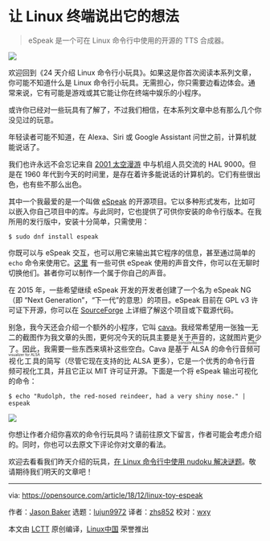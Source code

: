 [#]: collector: (lujun9972)
[#]: translator: (zhs852)
[#]: reviewer: (wxy)
[#]: publisher: ( )
[#]: url: ( )
[#]: subject: (Let your Linux terminal speak its mind)
[#]: via: (https://opensource.com/article/18/12/linux-toy-espeak)
[#]: author: (Jason Baker https://opensource.com/users/jason-baker)

让 Linux 终端说出它的想法
======

> eSpeak 是一个可在 Linux 命令行中使用的开源的 TTS 合成器。

![](https://opensource.com/sites/default/files/styles/image-full-size/public/uploads/linux-toy-cava.png?itok=4EWYL8uZ)

欢迎回到《24 天介绍 Linux 命令行小玩具》。如果这是你首次阅读本系列文章，你可能不知道什么是 Linux 命令行小玩具。无需担心，你只需要边看边体会。通常来说，它有可能是游戏或其它能让你在终端中娱乐的小程序。

或许你已经对一些玩具有了解了，不过我们相信，在本系列文章中总有那么几个你没见过的玩意。

年轻读者可能不知道，在 Alexa、Siri 或 Google Assistant 问世之前，计算机就能说话了。

我们也许永远不会忘记来自 [2001 太空漫游][1] 中与机组人员交流的 HAL 9000。但是在 1960 年代到今天的时间里，是存在着许多能说话的计算机的。它们有些很出色，也有些不那么出色。

其中一个我最爱的是一个叫做 [eSpeak][2] 的开源项目。它以多种形式发布，比如可以嵌入你自己项目中的库。与此同时，它也提供了可供你安装的命令行版本。在我所用的发行版中，安装十分简单，只需使用：

```
$ sudo dnf install espeak
```

你既可以与 eSpeak 交互，也可以用它来输出其它程序的信息，甚至通过简单的 `echo` 命令来使用它。[这里][3] 有一些可供 eSpeak 使用的声音文件，你可以在无聊时切换他们。甚者你可以制作一个属于你自己的声音。

在 2015 年，一些希望继续 eSpeak 开发的开发者创建了一个名为 eSpeak NG （即 “Next Generation”，“下一代”的意思）的项目。eSpeak 目前在 GPL v3 许可证下开源，你可以在 [SourceForge][2] 上详细了解这个项目或下载源代码。

别急，我今天还会介绍一个额外的小程序，它叫 [cava][4]。我经常希望用一张独一无二的截图作为我文章的头图，更何况今天的玩具主要是关于声音的，这就图片更少了。因此，我需要一些东西来填补这些空白。Cava 是<ruby>基于 ALSA 的命令行音频可视化工具<rt>console-based audio visualizer for ALSA</rt></ruby>的简写（尽管它现在支持的比 ALSA 更多），它是一个优秀的命令行音频可视化工具，并且它正以 MIT 许可证开源。下面是一个将 eSpeak 输出可视化的命令：

```
$ echo "Rudolph, the red-nosed reindeer, had a very shiny nose." | espeak
```

![](https://opensource.com/sites/default/files/uploads/linux-toy-cava.gif)

你想让作者介绍你喜欢的命令行玩具吗？请前往原文下留言，作者可能会考虑介绍的。同时，你也可以去原文下评论你对文章的看法。

欢迎去看看我们昨天介绍的玩具，[在 Linux 命令行中使用 nudoku 解决谜题][5]。敬请期待我们明天的文章吧！

--------------------------------------------------------------------------------

via: https://opensource.com/article/18/12/linux-toy-espeak

作者：[Jason Baker][a]
选题：[lujun9972][b]
译者：[zhs852](https://github.com/zhs852)
校对：[wxy](https://github.com/wxy)

本文由 [LCTT](https://github.com/LCTT/TranslateProject) 原创编译，[Linux中国](https://linux.cn/) 荣誉推出

[a]: https://opensource.com/users/jason-baker
[b]: https://github.com/lujun9972
[1]: https://en.wikipedia.org/wiki/2001:_A_Space_Odyssey_(film)
[2]: http://espeak.sourceforge.net/
[3]: http://espeak.sourceforge.net/voices.html
[4]: https://github.com/karlstav/cava
[5]: https://opensource.com/article/18/12/linux-toy-nudoku
